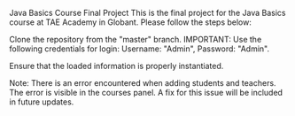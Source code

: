 Java Basics Course Final Project
This is the final project for the Java Basics course at TAE Academy in Globant. Please follow the steps below:

Clone the repository from the "master" branch.
IMPORTANT: Use the following credentials for login: Username: "Admin", Password: "Admin".

Ensure that the loaded information is properly instantiated.

Note: There is an error encountered when adding students and teachers. The error is visible in the courses panel. A fix for this issue will be included in future updates.
